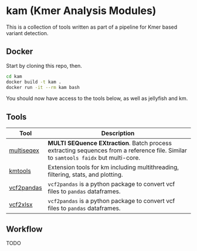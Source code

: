 # kam (Kmer Analysis Modules)

This is a collection of tools written as part of a pipeline for Kmer based variant detection.

## Docker

Start by cloning this repo, then.

```bash
cd kam
docker build -t kam .
docker run -it --rm kam bash
```

You should now have access to the tools below, as well as jellyfish and km.

## Tools

| Tool                                                | Description                                                                                                                          |
| --------------------------------------------------- | ------------------------------------------------------------------------------------------------------------------------------------ |
| [multiseqex](https://github.com/trentzz/multiseqex) | **MULTI SEQuence EXtraction**. Batch process extracting sequences from a reference file. Similar to `samtools faidx` but multi-core. |
| [kmtools](https://github.com/trentzz/kmtools)       | Extension tools for km including multithreading, filtering, stats, and plotting.                                      |
| [vcf2pandas](https://github.com/trentzz/vcf2pandas) | `vcf2pandas` is a python package to convert vcf files to `pandas` dataframes.                                                        |
| [vcf2xlsx](https://github.com/trentzz/vcf2xlsx)     | `vcf2pandas` is a python package to convert vcf files to `pandas` dataframes.                                                        |

## Workflow

TODO
